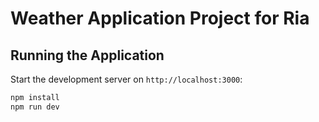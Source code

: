 # Weather Application Project for Ria

## Running the Application

Start the development server on `http://localhost:3000`:

```bash
npm install
npm run dev
```
